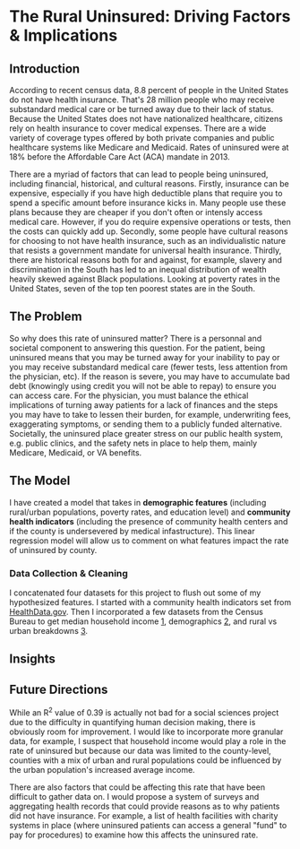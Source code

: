 # The Rural Uninsured: Driving Factors & Implications

## Introduction

According to recent census data, 8.8 percent of people in the United States do not have health insurance. That's 28 million people who may receive substandard medical care or be turned away due to their lack of status. Because the United States does not have nationalized healthcare, citizens rely on health insurance to cover medical expenses. There are a wide variety of coverage types offered by both private companies and public healthcare systems like Medicare and Medicaid. Rates of uninsured were at 18% before the Affordable Care Act (ACA) mandate in 2013. 

There are a myriad of factors that can lead to people being uninsured, including financial, historical, and cultural reasons. Firstly, insurance can be expensive, especially if you have high deductible plans that require you to spend a specific amount before insurance kicks in. Many people use these plans because they are cheaper if you don't often or intensly access medical care. However, if you do require expensive operations or tests, then the costs can quickly add up. Secondly, some people have cultural reasons for choosing to not have health insurance, such as an individualistic nature that resists a government mandate for universal health insurance. Thirdly, there are historical reasons both for and against, for example, slavery and discrimination in the South has led to an inequal distribution of wealth heavily skewed against Black populations. Looking at poverty rates in the United States, seven of the top ten poorest states are in the South. 

## The Problem

So why does this rate of uninsured matter? There is a personnal and societal component to answering this question. For the patient, being uninsured means that you may be turned away for your inability to pay or you may receive substandard medical care (fewer tests, less attention from the physician, etc). If the reason is severe, you may have to accumulate bad debt (knowingly using credit you will not be able to repay) to ensure you can access care. For the physician, you must balance the ethical implications of turning away patients for a lack of finances and the steps you may have to take to lessen their burden, for example, underwriting fees, exaggerating symptoms, or sending them to a publicly funded alternative. Societally, the uninsured place greater stress on our public health system, e.g. public clinics, and the safety nets in place to help them, mainly Medicare, Medicaid, or VA benefits.

## The Model

I have created a model that takes in **demographic features** (including rural/urban populations, poverty rates, and education level) and **community health indicators** (including the presence of community health centers and if the county is undersevered by medical infastructure). This linear regression model will allow us to comment on what features impact the rate of uninsured by county. 

### Data Collection & Cleaning

I concatenated four datasets for this project to flush out some of my hypothesized features. I started with a community health indicators set from [HealthData.gov](https://healthdata.gov/dataset/community-health-status-indicators-chsi-combat-obesity-heart-disease-and-cancer). Then I incorporated a few datasets from the Census Bureau to get median household income [1](https://www.census.gov/topics/income-poverty/income/data/tables.html), demographics [2](https://data.world/exercises/linear-regression-exercise-1), and rural vs urban breakdowns [3](https://www.census.gov/programs-surveys/geography/guidance/geo-areas/urban-rural/2010-urban-rural.html).

## Insights

## Future Directions

While an R<sup>2</sup> value of 0.39 is actually not bad for a social sciences project due to the difficulty in quantifying human decision making, there is obviously room for improvement. I would like to incorporate more granular data, for example, I suspect that household income would play a role in the rate of uninsured but because our data was limited to the county-level, counties with a mix of urban and rural populations could be influenced by the urban population's increased average income. 

There are also factors that could be affecting this rate that have been difficult to gather data on. I would propose a system of surveys and aggregating health records that could provide reasons as to why patients did not have insurance. For example, a list of health facilities with charity systems in place (where uninsured patients can access a general "fund" to pay for procedures) to examine how this affects the uninsured rate.